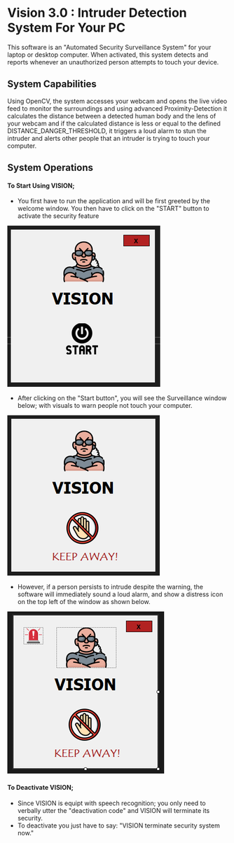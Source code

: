 # Vision 3.0 : Intruder Detection System For Your PC

This software is an "Automated Security Surveillance System" for your laptop or desktop computer.
When activated, this system detects and reports whenever an unauthorized person attempts to touch your device.

## System Capabilities
Using OpenCV, the system accesses your webcam and opens the live video feed to monitor the surroundings and using advanced Proximity-Detection it calculates the distance between a detected human body and the lens of your webcam and if the calculated distance is less or equal to the defined DISTANCE_DANGER_THRESHOLD, it triggers a loud alarm to stun the intruder and alerts other people that an intruder is trying to touch your computer.

## System Operations
#### To Start Using VISION; 
- You first have to run the application and will be first greeted by the welcome window. You then have to click on the "START" button to activate the security feature

![alt text](https://github.com/Elijah-Detilisi/Vision-3.0/blob/master/Vision.GUI/Resources/Screenshots/1.PNG?raw=true)

- After clicking on the "Start button", you will see the Surveillance window below; with visuals to warn people not touch your computer. 
 
![alt text](https://github.com/Elijah-Detilisi/Vision-3.0/blob/master/Vision.GUI/Resources/Screenshots/2.PNG?raw=true)

- However, if a person persists to intrude despite the warning, the software will immediately sound a loud alarm, and show a distress icon on the top left of the window as shown below.
 
![alt text](https://github.com/Elijah-Detilisi/Vision-3.0/blob/master/Vision.GUI/Resources/Screenshots/3.PNG?raw=true)

#### To Deactivate VISION;

- Since VISION is equipt with speech recognition; you only need to verbally utter the "deactivation code" and VISION will terminate its security.
- To deactivate you just have to say: "VISION terminate security system now."
